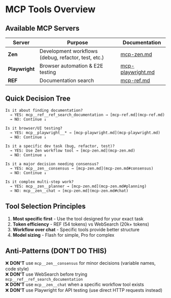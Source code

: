 # MCP Tools Overview

<!-- nav: docs/README#environment | tags: [mcp, overview] | updated: 2025-08-13 -->

## Available MCP Servers

| Server         | Purpose                                             | Documentation                          |
| -------------- | --------------------------------------------------- | -------------------------------------- |
| **Zen**        | Development workflows (debug, refactor, test, etc.) | [mcp-zen.md](mcp-zen.md)               |
| **Playwright** | Browser automation & E2E testing                    | [mcp-playwright.md](mcp-playwright.md) |
| **REF**        | Documentation search                                | [mcp-ref.md](mcp-ref.md)               |

## Quick Decision Tree

```
Is it about finding documentation?
  → YES: mcp__ref__ref_search_documentation → [mcp-ref.md](mcp-ref.md)
  → NO: Continue ↓

Is it browser/UI testing?
  → YES: mcp__playwright__* → [mcp-playwright.md](mcp-playwright.md)
  → NO: Continue ↓

Is it a specific dev task (bug, refactor, test)?
  → YES: Use Zen workflow tool → [mcp-zen.md](mcp-zen.md)
  → NO: Continue ↓

Is it a major decision needing consensus?
  → YES: mcp__zen__consensus → [mcp-zen.md](mcp-zen.md#consensus)
  → NO: Continue ↓

Is it complex multi-step work?
  → YES: mcp__zen__planner → [mcp-zen.md](mcp-zen.md#planning)
  → NO: mcp__zen__chat → [mcp-zen.md](mcp-zen.md#chat)
```

## Tool Selection Principles

1. **Most specific first** - Use the tool designed for your exact task
2. **Token efficiency** - REF (54 tokens) vs WebSearch (20k+ tokens)
3. **Workflow over chat** - Specific tools provide better structure
4. **Model sizing** - Flash for simple, Pro for complex

## Anti-Patterns (DON'T DO THIS)

❌ **DON'T** use `mcp__zen__consensus` for minor decisions (variable names, code style)  
❌ **DON'T** use WebSearch before trying `mcp__ref__ref_search_documentation`  
❌ **DON'T** use `mcp__zen__chat` when a specific workflow tool exists  
❌ **DON'T** use Playwright for API testing (use direct HTTP requests instead)
